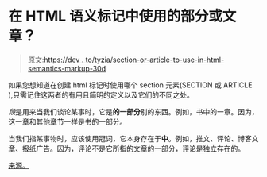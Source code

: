 # 在 HTML 语义标记中使用的部分或文章？

> 原文:[https://dev . to/tyzia/section-or-article-to-use-in-html-semantics-markup-30d](https://dev.to/tyzia/section-or-article-to-use-in-html-semantics-markup-30d)

如果您想知道在创建 html 标记时使用哪个 section 元素(SECTION 或 ARTICLE ),只需记住这两者的有用且简明的定义以及它们的不同之处。

*段*是用来当我们谈论某事时，它是**的一部分**别的东西。例如，书中的一章。因为，这一章和其他章节一样是书的一部分。

当我们指某事物时，应该使用冠词，它本身存在于**中**。例如，推文、评论、博客文章、报纸广告。因为，评论不是它所指的文章的一部分，评论是独立存在的。

[来源。](https://www.w3.org/TR/html5/sections.html#outline)